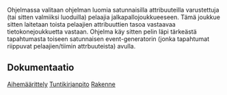 ﻿Ohjelmassa valitaan ohjelman luomia satunnaisilla attribuuteilla varustettuja (tai sitten valmiiksi luoduilla) pelaajia jalkapallojoukkueeseen. Tämä joukkue sitten laitetaan toista pelaajien attribuuttien tasoa vastaavaa tietokonejoukkuetta vastaan. Ohjelma käy sitten pelin läpi tärkeästä tapahtumasta toiseen satunnaisen event-generatorin (jonka tapahtumat riippuvat pelaajien/tiimin attrbuuteista) avulla.

## Dokumentaatio
[Aihemäärittely](dokumentaatio/aihemaarittely.md)
[Tuntikirjanpito](dokumentaatio/tuntikirjanpito.md)
[Rakenne](dokumentaatio/aiheenRakenneJaKuvaus.md)


